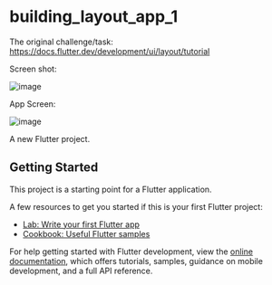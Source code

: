 # building_layout_app_1
The original challenge/task: https://docs.flutter.dev/development/ui/layout/tutorial


Screen shot:

![image](https://user-images.githubusercontent.com/58290134/169289370-c6cf5b5c-e40d-464b-aa81-bc7e1a9c0c44.png)


App Screen:

![image](https://user-images.githubusercontent.com/58290134/169289420-d533752f-fbd1-441a-b679-33776d207891.png)

A new Flutter project.

## Getting Started

This project is a starting point for a Flutter application.

A few resources to get you started if this is your first Flutter project:

- [Lab: Write your first Flutter app](https://docs.flutter.dev/get-started/codelab)
- [Cookbook: Useful Flutter samples](https://docs.flutter.dev/cookbook)

For help getting started with Flutter development, view the
[online documentation](https://docs.flutter.dev/), which offers tutorials,
samples, guidance on mobile development, and a full API reference.
